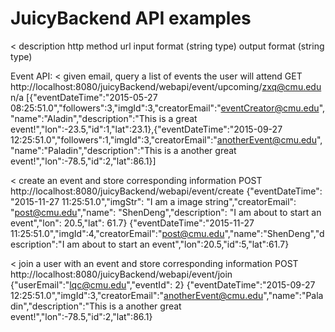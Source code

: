 # JuicyBackend API examples
<
  description
  http method
  url
  input format (string type)
  output format (string type)
>
  
Event API:
< 
  given email, query a list of events the user will attend
  GET
  http://localhost:8080/juicyBackend/webapi/event/upcoming/zxq@cmu.edu
  n/a
  [{"eventDateTime":"2015-05-27 08:25:51.0","followers":3,"imgId":3,"creatorEmail":"eventCreator@cmu.edu","name":"Aladin","description":"This is a great event!","lon":-23.5,"id":1,"lat":23.1},{"eventDateTime":"2015-09-27 12:25:51.0","followers":1,"imgId":3,"creatorEmail":"anotherEvent@cmu.edu","name":"Paladin","description":"This is a another great event!","lon":-78.5,"id":2,"lat":86.1}]
>
< 
  create an event and store corresponding information
  POST
  http://localhost:8080/juicyBackend/webapi/event/create
  {"eventDateTime": "2015-11-27 11:25:51.0","imgStr": "I am a image string","creatorEmail": "post@cmu.edu","name": "ShenDeng","description": "I am about to start an event","lon": 20.5,"lat": 61.7}
  {"eventDateTime":"2015-11-27 11:25:51.0","imgId":4,"creatorEmail":"post@cmu.edu","name":"ShenDeng","description":"I am about to start an event","lon":20.5,"id":5,"lat":61.7}
>
< 
  join a user with an event and store corresponding information
  POST
  http://localhost:8080/juicyBackend/webapi/event/join
  {"userEmail":"lqc@cmu.edu","eventId": 2}
  {"eventDateTime":"2015-09-27 12:25:51.0","imgId":3,"creatorEmail":"anotherEvent@cmu.edu","name":"Paladin","description":"This is a another great event!","lon":-78.5,"id":2,"lat":86.1}
>
  

  
